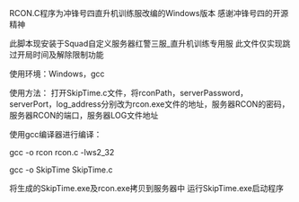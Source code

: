 RCON.C程序为冲锋号四直升机训练服改编的Windows版本
感谢冲锋号四的开源精神

此脚本现安装于Squad自定义服务器红警三服_直升机训练专用服
此文件仅实现跳过开局时间及解除限制功能

使用环境：Windows，gcc

使用方法：
打开SkipTime.c文件，将rconPath，serverPassword，serverPort，log_address分别改为rcon.exe文件的地址，服务器RCON的密码，服务器RCON的端口，服务器LOG文件地址

使用gcc编译器进行编译：

gcc -o rcon rcon.c -lws2_32

gcc -o SkipTime SkipTime.c

将生成的SkipTime.exe及rcon.exe拷贝到服务器中
运行SkipTime.exe启动程序
